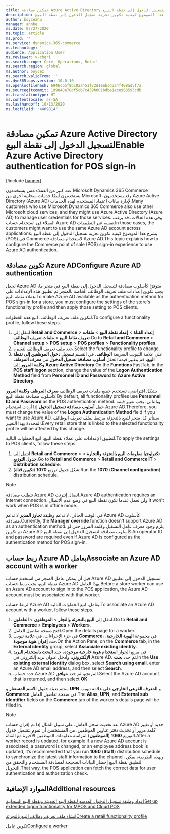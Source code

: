 ```yaml
---
title: تمكين مصادقة Azure Active Directory لتسجيل الدخول إلى نقطة البيع
description: يشرح هذا الموضوع كيفية تكوين تجربة تسجيل الدخول إلى نقطة البيع (POS) في Microsoft Dynamics 365 Commerce بحيث تستخدم مصادقة Azure Active Directory.
author: boycezhu
manager: annbe
ms.date: 07/27/2020
ms.topic: article
ms.prod: ''
ms.service: dynamics-365-commerce
ms.technology: ''
audience: Application User
ms.reviewer: v-chgri
ms.search.scope: Core, Operations, Retail
ms.search.region: global
ms.author: boycez
ms.search.validFrom: ''
ms.dyn365.ops.version: 10.0.10
ms.openlocfilehash: 6946cb5f8bc8aa451f72d1eebcd324f408ad5f7a
ms.sourcegitcommit: 199848e78df5cb7c439b001bdbe1ece963593cdb
ms.translationtype: HT
ms.contentlocale: ar-SA
ms.lasthandoff: 10/13/2020
ms.locfileid: "4409814"
---
```

# <a name="enable-azure-active-directory-authentication-for-pos-sign-in"></a><span data-ttu-id="6fb06-103">تمكين مصادقة Azure Active Directory لتسجيل الدخول إلى نقطة البيع</span><span class="sxs-lookup"><span data-stu-id="6fb06-103">Enable Azure Active Directory authentication for POS sign-in</span></span>
[!include [banner](includes/banner.md)]


<span data-ttu-id="6fb06-104">عدد كبير من العملاء ممن يستخدمون Microsoft Dynamics 365 Commerce يستخدمون أيضًا خدمات سحابية أخرى من Microsoft، وقد يستخدمون Azure Active Directory (Azure AD) لإدارة بيانات اعتماد المستخدم لهذه الخدمات.</span><span class="sxs-lookup"><span data-stu-id="6fb06-104">Many customers who use Microsoft Dynamics 365 Commerce also use other Microsoft cloud services, and they might use Azure Active Directory (Azure AD) to manage user credentials for those services.</span></span> <span data-ttu-id="6fb06-105">وفي هذه الحالات، قد يرغب العملاء في استخدام حساب Azure AD نفسه عبر التطبيقات.</span><span class="sxs-lookup"><span data-stu-id="6fb06-105">In those cases, the customers might want to use the same Azure AD account across applications.</span></span> <span data-ttu-id="6fb06-106">يشرح هذا الموضوع كيفية تكوين تجربة تسجيل الدخول إلى نقطة البيع (POS) في Commerce لاستخدام مصادقة Azure AD.</span><span class="sxs-lookup"><span data-stu-id="6fb06-106">This topic explains how to configure the Commerce point of sale (POS) sign-in experience to use Azure AD authentication.</span></span>

## <a name="configure-azure-ad-authentication"></a><span data-ttu-id="6fb06-107">تكوين مصادقة Azure AD</span><span class="sxs-lookup"><span data-stu-id="6fb06-107">Configure Azure AD authentication</span></span>

<span data-ttu-id="6fb06-108">لجعل Azure AD متوفرًا كأسلوب مصادقة لتسجيل الدخول إلى نقطة البيع في متجر ما، يجب تكوين إعدادات ملف تعريف الوظائف الخاصة بالمتجر ثم تطبيق هذه الإعدادات على عملاء نقطه البيع.</span><span class="sxs-lookup"><span data-stu-id="6fb06-108">To make Azure AD available as the authentication method for POS sign-in for a store, you must configure the settings of the store's functionality profile and then apply those setting to POS clients.</span></span>

<span data-ttu-id="6fb06-109">لتكوين ملف تعريف الوظائف، اتبع هذه الخطوات.</span><span class="sxs-lookup"><span data-stu-id="6fb06-109">To configure a functionality profile, follow these steps.</span></span>

1. <span data-ttu-id="6fb06-110">انتقل إلى **Retail and Commerce** \> **إعداد القناة** \> **إعداد نقطة البيع** \> **ملفات تعريف نقاط البيع** \> **ملفات تعريف الوظائف**.</span><span class="sxs-lookup"><span data-stu-id="6fb06-110">Go to **Retail and Commerce** \> **Channel setup** \> **POS setup** \> **POS profiles** \> **Functionality profiles**.</span></span>
1. <span data-ttu-id="6fb06-111">حدد ملف تعريف الوظائف لتغييره.</span><span class="sxs-lookup"><span data-stu-id="6fb06-111">Select the functionality profile to change.</span></span>
1. <span data-ttu-id="6fb06-112">على علامة التبويب السريعة **الوظائف**، في القسم **تسجيل دخول الموظفين إلى نقطة البيع**، قم بتغيير قيمة الحقل **أسلوب مصادقة تسجيل الدخول** من **معرف الموظف وكلمة المرور** إلى **Azure Active Directory**.</span><span class="sxs-lookup"><span data-stu-id="6fb06-112">On the **Functions** FastTab, in the **POS staff logon** section, change the value of the **Logon Authentication Method** field from **Personnel ID and Password** to **Azure Active Directory**.</span></span>

<span data-ttu-id="6fb06-113">بشكل افتراضي، تستخدم جميع ملفات تعريف الوظائف **معرف الموظف وكلمة المرور** كأسلوب مصادقة نقطة البيع.</span><span class="sxs-lookup"><span data-stu-id="6fb06-113">By default, all functionality profiles use **Personnel ID and Password** as the POS authentication method.</span></span> <span data-ttu-id="6fb06-114">وبالتالي، يجب تغيير قيمة حقل **أسلوب مصادقة تسجيل الدخول** إذا أردت استخدام Azure AD.</span><span class="sxs-lookup"><span data-stu-id="6fb06-114">Therefore, you must change the value of the **Logon Authentication Method** field if you want to use Azure AD.</span></span> <span data-ttu-id="6fb06-115">سيتأثر كل متجر للبيع بالتجزئة مرتبط بملف تعريف الوظائف المحددة بهذا التغيير.</span><span class="sxs-lookup"><span data-stu-id="6fb06-115">Every retail store that is linked to the selected functionality profile will be affected by this change.</span></span>

<span data-ttu-id="6fb06-116">لتطبيق الإعدادات على عملاء نقطة البيع، اتبع الخطوات التالية.</span><span class="sxs-lookup"><span data-stu-id="6fb06-116">To apply the settings to POS clients, follow these steps.</span></span>

1. <span data-ttu-id="6fb06-117">انتقل إلى **Retail and Commerce** \> **تكنولوجيا معلومات البيع بالتجزئة والتجارة** \> **جدول التوزيع**.</span><span class="sxs-lookup"><span data-stu-id="6fb06-117">Go to **Retail and Commerce** \> **Retail and Commerce IT** \> **Distribution schedule**.</span></span>
1. <span data-ttu-id="6fb06-118">شغّل جدول توزيع **1070** (**تكوين قناة**).</span><span class="sxs-lookup"><span data-stu-id="6fb06-118">Run the **1070** (**Channel configuration**) distribution schedule.</span></span>

> [!NOTE]
> <span data-ttu-id="6fb06-119">تتطلب مصادقة Azure AD اتصال إنترنت.</span><span class="sxs-lookup"><span data-stu-id="6fb06-119">Azure AD authentication requires an internet connection.</span></span> <span data-ttu-id="6fb06-120">ولن تعمل عندما تكون نقطة البيع في وضع عدم الاتصال.</span><span class="sxs-lookup"><span data-stu-id="6fb06-120">It won't work when POS is in offline mode.</span></span>
> 
> <span data-ttu-id="6fb06-121">في الوقت الحالي، لا تدعم وظيفة **تجاوز المدير** لا تدعم Azure AD كأسلوب مصادقة.</span><span class="sxs-lookup"><span data-stu-id="6fb06-121">Currently, the **Manager override** function doesn't support Azure AD as an authentication method.</span></span> <span data-ttu-id="6fb06-122">يلزم وجود معرف عامل التشغيل وكلمة المرور حتى لو تم تكوين Azure AD كأسلوب مصادقة لتسجيل الدخول إلى نقطة البيع.</span><span class="sxs-lookup"><span data-stu-id="6fb06-122">An operator ID and password are required even if Azure AD is configured as the authentication method for POS sign-in.</span></span>

## <a name="associate-an-azure-ad-account-with-a-worker"></a><span data-ttu-id="6fb06-123">ربط حساب Azure AD بعامل</span><span class="sxs-lookup"><span data-stu-id="6fb06-123">Associate an Azure AD account with a worker</span></span>

<span data-ttu-id="6fb06-124">قبل أن يتمكن عامل المتجر من استخدم حساب Azure AD لتسجيل الدخول إلى تطبيق نقطة البيع، يجب ربط حساب Azure AD بهذا العامل.</span><span class="sxs-lookup"><span data-stu-id="6fb06-124">Before a store worker can use an Azure AD account to sign in to the POS application, the Azure AD account must be associated with that worker.</span></span>

<span data-ttu-id="6fb06-125">لربط حساب Azure AD بعامل، اتبع الخطوات التالية.</span><span class="sxs-lookup"><span data-stu-id="6fb06-125">To associate an Azure AD account with a worker, follow these steps.</span></span>

1. <span data-ttu-id="6fb06-126">انتقل إلى **البيع بالتجزئة والتجار** \> **الموظفون** \> **العاملون**.</span><span class="sxs-lookup"><span data-stu-id="6fb06-126">Go to **Retail and Commerce** \> **Employees** \> **Workers**.</span></span>
1. <span data-ttu-id="6fb06-127">افتح صفحة تفاصيل العامل.</span><span class="sxs-lookup"><span data-stu-id="6fb06-127">Open the details page for a worker.</span></span>
1. <span data-ttu-id="6fb06-128">في جزء الإجراءات، في علامة تبويب **Commerce**، في مجموعة **الهوية الخارجية**، حدد **إقران هوية موجودة**.</span><span class="sxs-lookup"><span data-stu-id="6fb06-128">On the Action Pane, on the **Commerce** tab, in the **External identity** group, select **Associate existing identity**.</span></span>
1. <span data-ttu-id="6fb06-129">في مربع الحوار **استخدام هوية خارجية موجودة**، حدد **البحث باستخدام البريد الإلكتروني**، وأدخل عنوان بريد إلكتروني في Azure AD، ثم حدد **بحث**.</span><span class="sxs-lookup"><span data-stu-id="6fb06-129">In the **Use existing external identity** dialog box, select **Search using email**, enter an Azure AD email address, and then select **Search**.</span></span>
1. <span data-ttu-id="6fb06-130">حدد حساب Azure AD المرتجع، ثم حدد **موافق**.</span><span class="sxs-lookup"><span data-stu-id="6fb06-130">Select the Azure AD account that is returned, and then select **OK**.</span></span>

<span data-ttu-id="6fb06-131">ستتم تعبئة حقول **الاسم المستعار** و **UPN** و **المعرف الفرعي الخارجي** على علامة تبويب **Commerce** في صفحة تفاصيل العامل.</span><span class="sxs-lookup"><span data-stu-id="6fb06-131">The **Alias**, **UPN**, and **External sub identifier** fields on the **Commerce** tab of the worker's details page will be filled in.</span></span>

> [!NOTE]
> <span data-ttu-id="6fb06-132">بعد تحديث سجل العامل، علي سبيل المثال إذا تم إقران حساب Azure AD جديد أو تغيير كلمة مرور أو تحديث دفتر عناوين الموظفين، من المستحسن أن تقوم بتشغيل جدول التوزيع **1060** (**الموظفون**) لمزامنة معلومات الموظفين الأخيرة مع القناة.</span><span class="sxs-lookup"><span data-stu-id="6fb06-132">After a worker record is updated, for example if a new Azure AD account is associated, a password is changed, or an employee address book is updated, it’s recommended that you run **1060** (**Staff**) distribution schedule to synchronize the latest staff information to the channel.</span></span> <span data-ttu-id="6fb06-133">وبهذه الطريقة، يمكن لتطبيق نقطة البيع إحضار البيانات الصحيحة لمصادقة المستخدم والتحقق من التخويل.</span><span class="sxs-lookup"><span data-stu-id="6fb06-133">That way, the POS application can fetch the correct data for user authentication and authorization check.</span></span>

## <a name="additional-resources"></a><span data-ttu-id="6fb06-134">الموارد الإضافية</span><span class="sxs-lookup"><span data-stu-id="6fb06-134">Additional resources</span></span>

[<span data-ttu-id="6fb06-135">إعداد وظيفة تسجيل الدخول الموسع لنقطة البيع الحديثة ونقطة البيع السحابية</span><span class="sxs-lookup"><span data-stu-id="6fb06-135">Set up extended logon functionality for MPOS and Cloud POS</span></span>](extended-logon.md)

[<span data-ttu-id="6fb06-136">إنشاء ملف تعريف وظائف البيع بالتجزئة</span><span class="sxs-lookup"><span data-stu-id="6fb06-136">Create a retail functionality profile</span></span>](retail-functionality-profile.md)

[<span data-ttu-id="6fb06-137"> تكوين عامل</span><span class="sxs-lookup"><span data-stu-id="6fb06-137">Configure a worker</span></span>](https://docs.microsoft.com/dynamics365/commerce/tasks/worker)
